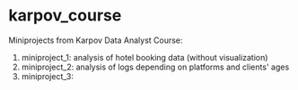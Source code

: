 # karpov_course
Miniprojects from Karpov Data Analyst Course:

1. miniproject_1: analysis of hotel booking data (without visualization)
2. miniproject_2: analysis of logs depending on platforms and clients' ages
3. miniproject_3: 
